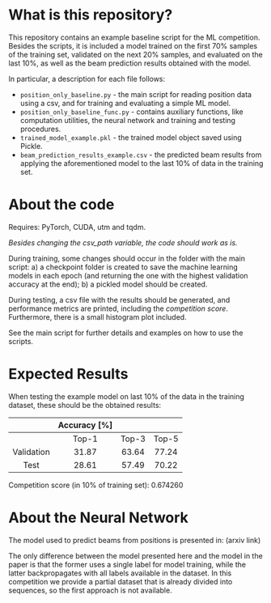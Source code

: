 # What is this repository?

This repository contains an example baseline script for the ML competition. Besides the scripts, it is included a model trained on the first 70% samples of the training set, validated on the next 20% samples, and evaluated on the last 10%, as well as the beam prediction results obtained with the model.

In particular, a description for each file follows:

- ```position_only_baseline.py``` - the main script for reading position data using a csv, and for training and evaluating a simple ML model. 
- ```position_only_baseline_func.py``` - contains auxiliary functions, like computation utilities, the neural network and training and testing procedures.
- ```trained_model_example.pkl``` - the trained model object saved using Pickle. 
- ```beam_prediction_results_example.csv``` - the predicted beam results from applying the aforementioned model to the last 10% of data in the training set.

# About the code

Requires: PyTorch, CUDA, utm and tqdm.

*Besides changing the csv_path variable, the code should work as is.*

During training, some changes should occur in the folder with the main script: a) a checkpoint folder is created to save the machine learning models in each epoch (and returning the one with the highest validation accuracy at the end); b) a pickled model should be created.

During testing, a csv file with the results should be generated, and performance metrics are printed, including the *competition score*. Furthermore, there is a small histogram plot included. 

See the main script for further details and examples on how to use the scripts.

# Expected Results

When testing the example model on last 10% of the data in the training dataset, these should be the obtained results:

|            | Accuracy [%] |       |       |
|:----------:|:------------:|:-----:|:-----:|
|            |     Top-1    | Top-3 | Top-5 |
| Validation |     31.87    | 63.64 | 77.24 |
|    Test    |     28.61    | 57.49 | 70.22 |			

Competition score (in 10% of training set): 0.674260

# About the Neural Network

The model used to predict beams from positions is presented in: (arxiv link)

The only difference between the model presented here and the model in the paper is that the former uses a single label for model training, while the latter backpropagates with all labels available in the dataset. In this competition we provide a partial dataset that is already divided into sequences, so the first approach is not available.

